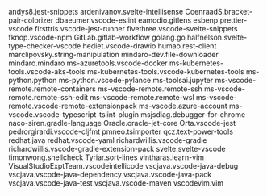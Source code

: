 andys8.jest-snippets
ardenivanov.svelte-intellisense
CoenraadS.bracket-pair-colorizer
dbaeumer.vscode-eslint
eamodio.gitlens
esbenp.prettier-vscode
firsttris.vscode-jest-runner
fivethree.vscode-svelte-snippets
fknop.vscode-npm
GitLab.gitlab-workflow
golang.go
halfnelson.svelte-type-checker-vscode
hediet.vscode-drawio
humao.rest-client
marclipovsky.string-manipulation
mindaro-dev.file-downloader
mindaro.mindaro
ms-azuretools.vscode-docker
ms-kubernetes-tools.vscode-aks-tools
ms-kubernetes-tools.vscode-kubernetes-tools
ms-python.python
ms-python.vscode-pylance
ms-toolsai.jupyter
ms-vscode-remote.remote-containers
ms-vscode-remote.remote-ssh
ms-vscode-remote.remote-ssh-edit
ms-vscode-remote.remote-wsl
ms-vscode-remote.vscode-remote-extensionpack
ms-vscode.azure-account
ms-vscode.vscode-typescript-tslint-plugin
msjsdiag.debugger-for-chrome
naco-siren.gradle-language
Oracle.oracle-jet-core
Orta.vscode-jest
pedrorgirardi.vscode-cljfmt
pmneo.tsimporter
qcz.text-power-tools
redhat.java
redhat.vscode-yaml
richardwillis.vscode-gradle
richardwillis.vscode-gradle-extension-pack
svelte.svelte-vscode
timonwong.shellcheck
Tyriar.sort-lines
vintharas.learn-vim
VisualStudioExptTeam.vscodeintellicode
vscjava.vscode-java-debug
vscjava.vscode-java-dependency
vscjava.vscode-java-pack
vscjava.vscode-java-test
vscjava.vscode-maven
vscodevim.vim
